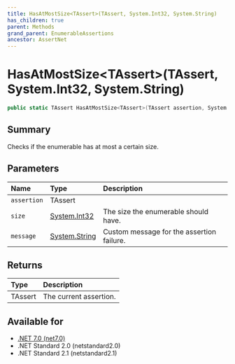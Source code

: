 ```yaml
---
title: HasAtMostSize<TAssert>(TAssert, System.Int32, System.String)
has_children: true
parent: Methods
grand_parent: EnumerableAssertions
ancestor: AssertNet
---
```

# HasAtMostSize&lt;TAssert&gt;(TAssert, System.Int32, System.String)

```csharp
public static TAssert HasAtMostSize<TAssert>(TAssert assertion, System.Int32 size, System.String message);
```

## Summary
Checks if the enumerable has at most a certain size.

## Parameters
|Name|Type|Description|
|:-|:-|:-|
|`assertion`|TAssert||
|`size`|[System.Int32](https://learn.microsoft.com/en-us/dotnet/api/system.int32)|The size the enumerable should have.|
|`message`|[System.String](https://learn.microsoft.com/en-us/dotnet/api/system.string)|Custom message for the assertion failure.|

## Returns
|Type|Description|
|:-|:-|
|TAssert|The current assertion.|

## Available for
- [.NET 7.0 (net7.0)](https://versionsof.net/core/7.0/)
- .NET Standard 2.0 (netstandard2.0)
- .NET Standard 2.1 (netstandard2.1)
